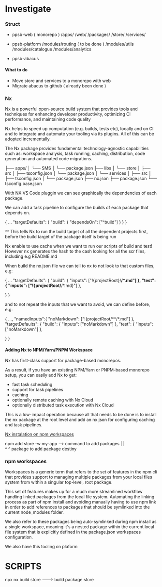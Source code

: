 # Investigate

### Struct

- ppsb-web ( monorepo )
 /apps/
  /web/
 /packages/
  /store/
  /services/

- ppsb-platform
 /modules/routing ( to be done )
 /modules/utils
 /modules/catalogue
 /modules/analytics
  
- ppsb-abacus

#### What to do
- Move store and services to a monorepo with web
- Migrate abacus to github ( already been done )

### Nx

Nx is a powerful open-source build system that provides tools and techniques for enhancing developer productivity, optimizing CI performance, and maintaining code quality

Nx helps to speed up computation (e.g. builds, tests etc), locally and on CI and to integrate and automate your tooling via its plugins. All of this can be adopted incrementally.

The Nx package provides fundamental technology-agnostic capabilities such as: workspace analysis, task running, caching, distribution, code generation and automated code migrations.


├── apps/
│   └── SMS
│       └── package.json
├── libs
│   └── store
│       ├── src
│       ├── tsconfig.json
│       └── package.json
│   └── services
│       ├── src
│       ├── tsconfig.json
│       └── package.json
├── nx.json
├── package.json
└── tsconfig.base.json

With NX VS Code pluggin we can see graphically the dependencies of each package.

We can add a task pipeline to configure the builds of each package that depends on. 

{
  ...
  "targetDefaults": {
    "build": {
      "dependsOn": ["^build"]
    }
  }
}

^^ This tells Nx to run the build target of all the dependent projects first, before the build target of the package itself is being run

Nx enable to use cache when we want to run our scripts of build and test! 
However nx generates the hash to the cash looking for all the scr files, including e.g README.md

When build the nx.json file we can tell to nx to not look to that custom files, e.g: 

{
  ...
  "targetDefaults": {
    "build": {
      "inputs": ["!{projectRoot}/**/*.md"]
    },
    "test": {
      "inputs": ["!{projectRoot/**/*.md}"]
    },

  }
}

and to not repeat the inputs that we want to avoid, we can define before, e.g:

{
  ...,
  "namedInputs":{
    "noMarkdown": ["!{projectRoot/**/*.md"]
  },
  "targetDefaults": {
    "build": {
      "inputs": ["noMarkdown"]
    },
    "test": {
      "inputs": ["noMarkdown"]
    },

  }
}


#### Adding Nx to NPM/Yarn/PNPM Workspace

Nx has first-class support for package-based monorepos. 

As a result, if you have an existing NPM/Yarn or PNPM-based monorepo setup, you can easily add Nx to get:
- fast task scheduling
- support for task pipelines
- caching
- optionally remote caching with Nx Cloud
- optionally distributed task execution with Nx Cloud

This is a low-impact operation because all that needs to be done is to install the nx package at the root level and add an nx.json for configuring caching and task pipelines.

[Nx instalation on npm workspaces](https://nx.dev/recipes/adopting-nx/adding-to-monorepo#installing-nx) 

 npm add store -w my-app --> command to add packages 
           |           |   
           ^           ^
    package to add     package destiny


### npm workspaces

Workspaces is a generic term that refers to the set of features in the npm cli that provides support to managing multiple packages from your local files system from within a singular top-level, root package.

This set of features makes up for a much more streamlined workflow handling linked packages from the local file system. Automating the linking process as part of npm install and avoiding manually having to use npm link in order to add references to packages that should be symlinked into the current node_modules folder.

We also refer to these packages being auto-symlinked during npm install as a single workspace, meaning it's a nested package within the current local file system that is explicitly defined in the package.json workspaces configuration.

We also have this tooling on plaform


# SCRIPTS

npx nx build store ---> build package store 

